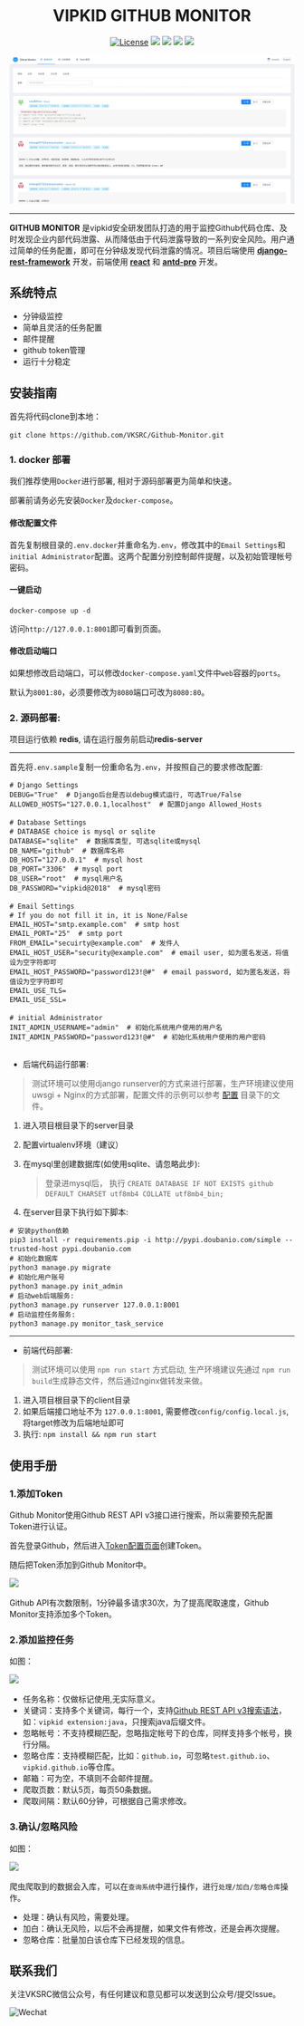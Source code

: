 <div align="center">

# VIPKID GITHUB MONITOR

[![License](https://img.shields.io/aur/license/yaourt.svg)](./LICENSE)
[![](https://img.shields.io/badge/python-3.5|3.6|3.7-yellow.svg)](https://www.python.org/)
[![](https://img.shields.io/badge/docker-latest-blue.svg)](https://www.docker.com/)
[![](https://img.shields.io/github/stars/VKSRC/Github-Monitor.svg?label=Stars&style=social?style=plastic)](https://github.com/VKSRC/Github-Monitor) 
[![](https://img.shields.io/github/issues/VKSRC/Github-Monitor.svg)](https://github.com/VKSRC/Github-Monitor)

![](docs/media/screenshot.jpg)

</div>

-----

**GITHUB MONITOR** 是vipkid安全研发团队打造的用于监控Github代码仓库、及时发现企业内部代码泄露、从而降低由于代码泄露导致的一系列安全风险。用户通过简单的任务配置，即可在分钟级发现代码泄露的情况。项目后端使用 **[django-rest-framework](https://www.django-rest-framework.org/)** 开发，前端使用 **[react](https://reactjs.org/)** 和 **[antd-pro](https://pro.ant.design/)** 开发。


## 系统特点
* 分钟级监控
* 简单且灵活的任务配置
* 邮件提醒
* github token管理
* 运行十分稳定

## 安装指南


首先将代码clone到本地：

 ```git clone https://github.com/VKSRC/Github-Monitor.git```


### 1. docker 部署

我们推荐使用`Docker`进行部署, 相对于源码部署更为简单和快速。

部署前请务必先安装`Docker`及`docker-compose`。

#### 修改配置文件

 首先复制根目录的`.env.docker`并重命名为`.env`，修改其中的`Email Settings`和`initial Administrator`配置。这两个配置分别控制邮件提醒，以及初始管理帐号密码。
 
#### 一键启动
 
 ```
 docker-compose up -d
 ```
 
访问`http://127.0.0.1:8001`即可看到页面。
 
#### 修改启动端口

如果想修改启动端口，可以修改`docker-compose.yaml`文件中`web`容器的`ports`。

默认为`8001:80`，必须要修改为`8080`端口可改为`8080:80`。

### 2. 源码部署:
项目运行依赖 **redis**, 请在运行服务前启动**redis-server**

----

首先将`.env.sample`复制一份重命名为`.env`，并按照自己的要求修改配置:

```
# Django Settings
DEBUG="True"  # Django后台是否以debug模式运行, 可选True/False
ALLOWED_HOSTS="127.0.0.1,localhost"  # 配置Django Allowed_Hosts

# Database Settings
# DATABASE choice is mysql or sqlite
DATABASE="sqlite"  # 数据库类型, 可选sqlite或mysql
DB_NAME="github"  # 数据库名称
DB_HOST="127.0.0.1"  # mysql host
DB_PORT="3306"  # mysql port
DB_USER="root"  # mysql用户名
DB_PASSWORD="vipkid@2018"  # mysql密码

# Email Settings
# If you do not fill it in, it is None/False
EMAIL_HOST="smtp.example.com"  # smtp host
EMAIL_PORT="25"  # smtp port
FROM_EMAIL="secuirty@example.com"  # 发件人
EMAIL_HOST_USER="security@example.com"  # email user, 如为匿名发送，将值设为空字符即可
EMAIL_HOST_PASSWORD="password123!@#"  # email password, 如为匿名发送，将值设为空字符即可
EMAIL_USE_TLS=
EMAIL_USE_SSL=

# initial Administrator
INIT_ADMIN_USERNAME="admin"  # 初始化系统用户使用的用户名
INIT_ADMIN_PASSWORD="password123!@#"  # 初始化系统用户使用的用户密码


```


- 后端代码运行部署:

> 测试环境可以使用django runserver的方式来进行部署，生产环境建议使用uwsgi + Nginx的方式部署，配置文件的示例可以参考 [配置](./conf) 目录下的文件。

1. 进入项目根目录下的server目录
2. 配置virtualenv环境（建议）
3. 在mysql里创建数据库(如使用sqlite、请忽略此步): 

	> 登录进mysql后， 执行 ```CREATE DATABASE IF NOT EXISTS github DEFAULT CHARSET utf8mb4 COLLATE utf8mb4_bin;```

4. 在server目录下执行如下脚本:

```
# 安装python依赖
pip3 install -r requirements.pip -i http://pypi.doubanio.com/simple --trusted-host pypi.doubanio.com
# 初始化数据库
python3 manage.py migrate
# 初始化用户账号
python3 manage.py init_admin
# 启动web后端服务:
python3 manage.py runserver 127.0.0.1:8001
# 启动监控任务服务:
python3 manage.py monitor_task_service
```
----

- 前端代码部署:

> 测试环境可以使用 ```npm run start``` 方式启动, 生产环境建议先通过 ```npm run build```生成静态文件，然后通过nginx做转发来做。

1. 进入项目根目录下的client目录
2. 如果后端接口地址不为 ```127.0.0.1:8001```, 需要修改```config/config.local.js```, 将target修改为后端地址即可
3. 执行: ```npm install && npm run start```


## 使用手册

### 1.添加Token

Github Monitor使用Github REST API v3接口进行搜索，所以需要预先配置Token进行认证。

首先登录Github，然后进入[Token配置页面](https://github.com/settings/tokens)创建Token。

随后把Token添加到Github Monitor中。

![](docs/media/token.jpg)

Github API有次数限制，1分钟最多请求30次，为了提高爬取速度，Github Monitor支持添加多个Token。


### 2.添加监控任务

如图：

![](docs/media/task.jpg)

- 任务名称：仅做标记使用,无实际意义。
- 关键词：支持多个关键词，每行一个，支持[Github REST API v3搜索语法](https://developer.github.com/v3/search/#search-code)，如：`vipkid extension:java`，只搜索java后缀文件。
- 忽略帐号：不支持模糊匹配，忽略指定帐号下的仓库，同样支持多个帐号，换行分隔。
- 忽略仓库：支持模糊匹配，比如：`github.io`，可忽略`test.github.io`、`vipkid.github.io`等仓库。
- 邮箱：可为空，不填则不会邮件提醒。
- 爬取页数：默认5页，每页50条数据。
- 爬取间隔：默认60分钟，可根据自己需求修改。


### 3.确认/忽略风险

如图：

![](docs/media/list.jpg)


爬虫爬取到的数据会入库，可以在`查询系统`中进行操作，进行`处理/加白/忽略仓库`操作。

- 处理：确认有风险，需要处理。
- 加白：确认无风险，以后不会再提醒，如果文件有修改，还是会再次提醒。
- 忽略仓库：批量加白该仓库下已经发现的信息。

## 联系我们

关注VKSRC微信公众号，有任何建议和意见都可以发送到公众号/提交Issue。

![Wechat](docs/media/wechat.jpeg)

